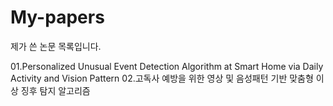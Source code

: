 # My-papers

제가 쓴 논문 목록입니다.

01.Personalized Unusual Event Detection Algorithm at Smart Home via Daily Activity and Vision Pattern
02.고독사 예방을 위한 영상 및 음성패턴 기반 맞춤형 이상 징후 탐지 알고리즘
